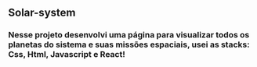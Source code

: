 ## Solar-system

### Nesse projeto desenvolvi uma página para visualizar todos os planetas do sistema e suas missões espaciais, usei as stacks: Css, Html, Javascript e React!
